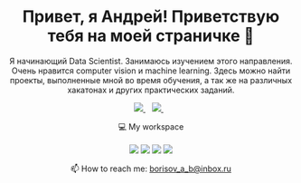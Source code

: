 <h1 align='center'>
  Привет, я Андрей! Приветствую тебя на моей страничке 🙂
</h1>

<p align='center'>
  Я начинающий Data Scientist. Занимаюсь изучением этого направления. Очень нравится computer vision и machine learning. Здесь можно найти проекты, выполненные мной во время обучения, а так же на различных хакатонах и других практических заданий. 
</p>

<p align='center'>
  
  <a href="https://www.linkedin.com/in/a-b-borisov/">
    <img src="https://img.shields.io/badge/linkedin-%230077B5.svg?&style=for-the-badge&logo=linkedin&logoColor=white" />
  </a>&nbsp;&nbsp;
  <a href="https://t.me/wild_salmon">
    <img src="https://img.shields.io/badge/Telegram-2CA5E0?style=for-the-badge&logo=telegram&logoColor=white" />        
  </a>&nbsp;&nbsp;
  
</p>  

<p align='center'>
  💻 My workspace<br/><br/>
  <img src="https://img.shields.io/badge/windows-%230078D6.svg?&style=for-the-badge&logo=windows&logoColor=white" />
  <img src="https://img.shields.io/badge/intel-core%20i5%2009th-%230071C5.svg?&style=for-the-badge&logo=intel&logoColor=white" />
  <img src="https://img.shields.io/badge/RAM-64GB-%230071C5.svg?&style=for-the-badge&logoColor=white" />
  <img src="https://img.shields.io/badge/nvidia-gtx%20960-%2376B900.svg?&style=for-the-badge&logo=nvidia&logoColor=white" />
</p>
<p align='center'>
  📫 How to reach me: <a href='mailto:borisov_a_b@inbox.ru'>borisov_a_b@inbox.ru</a>
</p>

